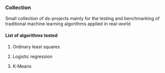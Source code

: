 ### Collection 

Small collection of ds-projects mainly for the testing and benchmarking of traditional machine learning algorithms applied in real-world


#### List of algorithms tested 
1. Ordinary least squares 

2. Logistic regression 

3. K-Means